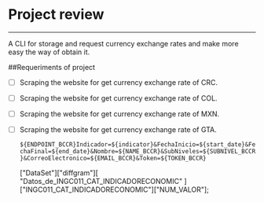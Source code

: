 # Project review

---

A CLI for storage and request currency exchange rates and make more easy the way of obtain it.

##Requeriments of project

- [ ] Scraping the website for get currency exchange rate of CRC.
- [ ] Scraping the website for get currency exchange rate of COL.
- [ ] Scraping the website for get currency exchange rate of MXN.
- [ ] Scraping the website for get currency exchange rate of GTA.



    `${ENDPOINT_BCCR}Indicador=${indicator}&FechaInicio=${start_date}&FechaFinal=${end_date}&Nombre=${NAME_BCCR}&SubNiveles=${SUBNIVEL_BCCR}&CorreoElectronico=${EMAIL_BCCR}&Token=${TOKEN_BCCR}`


    ["DataSet"]["diffgram"][
  "Datos_de_INGC011_CAT_INDICADORECONOMIC"
]["INGC011_CAT_INDICADORECONOMIC"]["NUM_VALOR"];